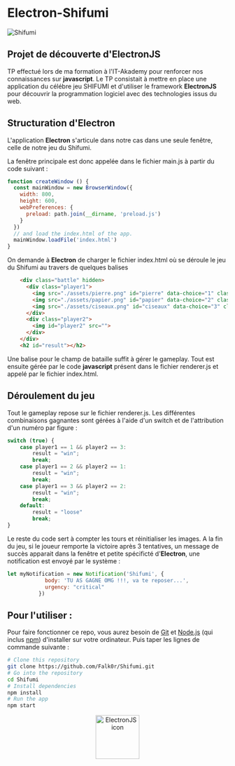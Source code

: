 # Electron-Shifumi

![Shifumi](https://billetsdemissacacia.files.wordpress.com/2017/11/expo-spacejunk.jpg?w=840)

## Projet de découverte d'ElectronJS

TP effectué lors de ma formation à l'IT-Akademy pour renforcer nos connaissances sur __javascript__. Le TP consistait à mettre en place une application du célébre jeu SHIFUMI et d'utiliser le framework __ElectronJS__ pour découvrir la programmation logiciel avec des technologies issus du web.

## Structuration d'Electron

L'application __Electron__ s'articule dans notre cas dans une seule fenêtre, celle de notre jeu du Shifumi.

La fenêtre principale est donc appelée dans le fichier main.js à partir du code suivant :

```javascript
function createWindow () {
  const mainWindow = new BrowserWindow({
    width: 800,
    height: 600,
    webPreferences: {
      preload: path.join(__dirname, 'preload.js')
    }
  })
  // and load the index.html of the app.
  mainWindow.loadFile('index.html')
}
```
On demande à __Electron__ de charger le fichier index.html où se déroule le jeu du Shifumi au travers de quelques balises

```html
    <div class="battle" hidden>
      <div class="player1">
        <img src="./assets/pierre.png" id="pierre" data-choice="1" class="img">
        <img src="./assets/papier.png" id="papier" data-choice="2" class="img">
        <img src="./assets/ciseaux.png" id="ciseaux" data-choice="3" class="img">
      </div>
      <div class="player2">
        <img id="player2" src="">
      </div>
    </div>
    <h2 id="result"></h2>
```
Une balise pour le champ de bataille suffit à gérer le gameplay.
Tout est ensuite gérée par le code __javascript__ présent dans le fichier renderer.js et appelé par le fichier index.html.

## Déroulement du jeu

Tout le gameplay repose sur le fichier renderer.js. Les différentes combinaisons gagnantes sont gérées à l'aide d'un switch et de l'attribution d'un numéro par figure :
```javascript
switch (true) {
    case player1 == 1 && player2 == 3: 
        result = "win";
        break;
    case player1 == 2 && player2 == 1: 
        result = "win";
        break;
    case player1 == 3 && player2 == 2: 
        result = "win";
        break;
    default:
        result = "loose"
        break;
}
```
Le reste du code sert à compter les tours et réinitialiser les images. A la fin du jeu, si le joueur remporte la victoire après 3 tentatives, un message de succès apparait dans la fenêtre et petite spécificté d'__Electron__, une notification est envoyé par le système :
```javascript
let myNotification = new Notification('Shifumi', {
            body: 'TU AS GAGNE OMG !!!, va te reposer...',
            urgency: "critical"
          })
```

## Pour l'utiliser :

Pour faire fonctionner ce repo, vous aurez besoin de [Git](https://git-scm.com) et [Node.js](https://nodejs.org/en/download/) (qui inclus [npm](http://npmjs.com)) d'installer sur votre ordinateur. Puis taper les lignes de commande suivante :

```bash
# Clone this repository
git clone https://github.com/Falk0r/Shifumi.git
# Go into the repository
cd Shifumi
# Install dependencies
npm install
# Run the app
npm start
```
<div style="text-align:center;">
<img src="https://upload.wikimedia.org/wikipedia/commons/thumb/9/91/Electron_Software_Framework_Logo.svg/1200px-Electron_Software_Framework_Logo.svg.png"
     alt="ElectronJS icon"
     style="float: center; height: 100; width: 100" />
</div>

